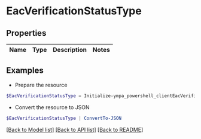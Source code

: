 # EacVerificationStatusType
## Properties

Name | Type | Description | Notes
------------ | ------------- | ------------- | -------------

## Examples

- Prepare the resource
```powershell
$EacVerificationStatusType = Initialize-ympa_powershell_clientEacVerificationStatusType 
```

- Convert the resource to JSON
```powershell
$EacVerificationStatusType | ConvertTo-JSON
```

[[Back to Model list]](../README.md#documentation-for-models) [[Back to API list]](../README.md#documentation-for-api-endpoints) [[Back to README]](../README.md)

